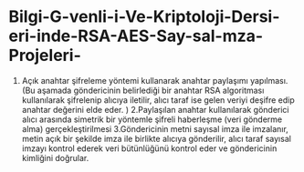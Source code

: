 # Bilgi-G-venli-i-Ve-Kriptoloji-Dersi-eri-inde-RSA-AES-Say-sal-mza-Projeleri-
1. Açık anahtar şifreleme yöntemi kullanarak anahtar paylaşımı yapılması. (Bu aşamada göndericinin belirlediği bir anahtar RSA algoritması kullanılarak şifrelenip alıcıya iletilir, alıcı  taraf ise gelen veriyi deşifre edip anahtar değerini elde eder. ) 
2.Paylaşılan anahtar kullanılarak gönderici alıcı arasında simetrik bir yöntemle şifreli haberleşme  (veri gönderme alma) gerçekleştirilmesi 
3.Göndericinin metni sayısal imza ile imzalanır, metin açık bir şekilde imza ile birlikte alıcıya gönderilir,  alıcı taraf sayısal imzayı kontrol ederek veri bütünlüğünü kontrol eder ve göndericinin kimliğini doğrular.
